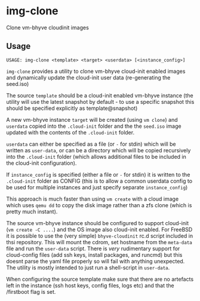 # img-clone

Clone vm-bhyve cloudinit images

## Usage

`USAGE: img-clone <template> <target> <userdata> [<instance_config>]`

`img-clone` provides a utility to clone vm-bhyve cloud-init enabled images and
dynamically update the cloud-init user data (re-generating the seed.iso) 

The source `template` should be a cloud-init enabled vm-bhyve instance (the
utility will use the latest snapshot by default - to use a specific snapshot
this should be specified explicitly as template@snapshot)

A new vm-bhyve instance `target` will be created (using `vm clone`) and
`userdata` copied into the `.cloud-init` folder and the the `seed.iso` image
updated with the contents of the `.cloud-init` folder. 

`userdata` can either be specified as a file (or `-` for stdin) which will be
written as `user-data`, or can be a directory which will be copied recursively
into the `.cloud-init` folder (which allows additional files to be included in
the cloud-init configuration).

If `instance_config` is specified (either a file or `-` for stdin) it is
written to the `.cloud-init` folder as CONFIG (this is to allow a common
userdata config to be used for multiple instances and just specify separate
`instance_config`)

This approach is much faster than using `vm create` with a cloud image which 
uses `qemu dd` to copy the disk image rather than a zfs clone (which is pretty
much instant).

The source vm-bhyve instance should be configured to support cloud-init (`vm
create -C ....`) and the OS image also cloud-init enabled. For FreeBSD it is
possible to use the (very simple) `bhyve-cloudinit` rc.d script included in
thsi repository. This will mount the cdrom, set hostname from the `meta-data`
file and run the `user-data` script. There is *very* rudimentary support for
cloud-config files (add ssh keys, install packages, and runcmd) but this doesnt
parse the yaml file properly so will fail with anything unexpected. The utility
is mostly intended to just run a shell-script in `user-data`. 

When configuring the source template make sure that there are no artefacts left
in the instance (ssh host keys, config files, logs etc) and that the /firstboot
flag is set.

